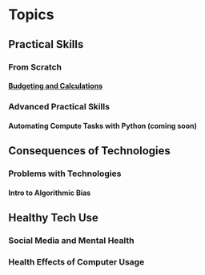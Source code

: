 <!-- TITLE: Home -->
<!-- SUBTITLE: Welcome to Digital Skills Vault -->

# Topics

## Practical Skills
### From Scratch
#### [Budgeting and Calculations](/practical/scratch/budgeting)

### Advanced Practical Skills
#### Automating Compute Tasks with Python (coming soon)
## Consequences of Technologies
### Problems with Technologies
#### Intro to Algorithmic Bias

## Healthy Tech Use
### Social Media and Mental Health
### Health Effects of Computer Usage
